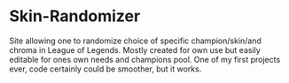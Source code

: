# Skin-Randomizer
Site allowing one to randomize choice of specific champion/skin/and chroma in League of Legends. Mostly created for own use but easily editable for ones own needs and champions pool.
One of my first projects ever, code certainly could be smoother, but it works.
